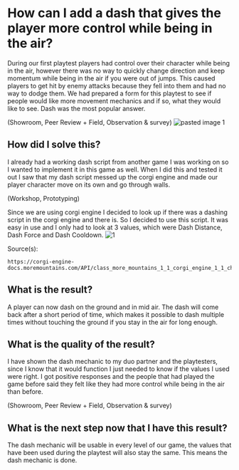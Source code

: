 # How can I add a dash that gives the player more control while being in the air?

During our first playtest players had control over their character while being in the air, however there was no way to quickly change direction and keep momentum while being in the air if you were out of jumps. This caused players to get hit by enemy attacks because they fell into them and had no way to dodge them. We had prepared a form for this playtest to see if people would like more movement mechanics and if so, what they would like to see. Dash was the most popular answer.

(Showroom, Peer Review + Field, Observation & survey)
![pasted image 1](https://github.com/Timsel1/GDT-S4Portfolio/assets/90602424/71eef1f2-7b5f-46e7-9900-1ad24ae57076)

## How did I solve this?

I already had a working dash script from another game I was working on so I wanted to implement it in this game as well. When I did this and tested it out I saw that my dash script messed up the corgi engine and made our player character move on its own and go through walls.

(Workshop, Prototyping)

Since we are using corgi engine I decided to look up if there was a dashing script in the corgi engine and there is. So I decided to use this script. It was easy in use and I only had to look at 3 values, which were Dash Distance, Dash Force and Dash Cooldown.
![1](https://github.com/Timsel1/GDT-S4Portfolio/assets/90602424/fefe621c-3dfb-4740-88b0-9d5ee8b26d96)

Source(s):

    https://corgi-engine-docs.moremountains.com/API/class_more_mountains_1_1_corgi_engine_1_1_character_damage_dash.html

## What is the result?

A player can now dash on the ground and in mid air. The dash will come back after a short period of time, which makes it possible to dash multiple times without touching the ground if you stay in the air for long enough.

## What is the quality of the result?

I have shown the dash mechanic to my duo partner and the playtesters, since I know that it would function I just needed to know if the values I used were right. I got positive responses and the people that had played the game before said they felt like they had more control while being in the air than before. 

(Showroom, Peer Review + Field, Observation & survey)
## What is the next step now that I have this result?

The dash mechanic will be usable in every level of our game, the values that have been used during the playtest will also stay the same. This means the dash mechanic is done.
